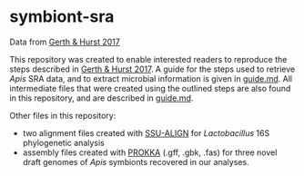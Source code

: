 # symbiont-sra
Data from [Gerth & Hurst 2017](https://github.com/gerthmicha/symbiont-sra/)

This repository was created to enable interested readers to reproduce the steps described in [Gerth & Hurst 2017](https://github.com/gerthmicha/symbiont-sra/). A guide for the steps used to retrieve *Apis* SRA data, and to extract microbial information is given in [guide.md](https://github.com/gerthmicha/symbiont-sra/blob/master/guide.md). All intermediate files that were created using the outlined steps are also found in this repository, and are described in [guide.md](https://github.com/gerthmicha/symbiont-sra/blob/master/guide.md). 

Other files in this repository: 
+ two alignment files created with [SSU-ALIGN](http://eddylab.org/software/ssu-align/) for *Lactobacillus* 16S phylogenetic analysis
+ assembly files created with [PROKKA](https://github.com/tseemann/prokka) (.gff, .gbk, .fas) for three novel draft genomes of *Apis* symbionts recovered in our analyses.
